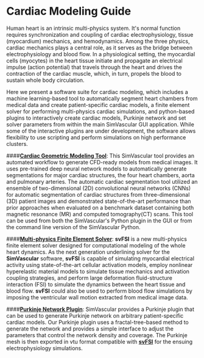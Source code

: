 # Cardiac Modeling Guide 

Human heart is an intrinsic multi-physics system. It's normal function requires synchronization and coupling of cardiac electrophysiology, tissue (myocardium) mechanics, and hemodynamics. Among the three physics, cardiac mechanics plays a central role, as it serves as the bridge between electrophysiology and blood flow. In a physiological setting, the myocardial cells (myocytes) in the heart tissue initiate and propagate an electrical impulse (action potential) that travels through the heart and drives the contraction of the cardiac muscle, which, in turn, propels the blood to sustain whole body circulation.

Here we present a software suite for cardiac modeling, which includes a machine learning-based tool to automatically segment heart chambers from medical data and create patient-specific cardiac models, a finite element solver for performing multi-physics cardiac simulations, and python-based plugins to interactively create cardiac models, Purkinje network and set solver parameters from within the main SimVascular GUI application. While some of the interactive plugins are under development, the software allows flexibility to use scripting and perform simulations on high performance clusters.


####[<strong>Cardiac Geometric Modeling Tool</strong>](http://simvascular.github.io/docsSimCardio.html#automatic-cardiac-modeling): 
This SimVascular tool provides an automated workflow to generate CFD-ready models from medical images. It uses pre-trained deep neural network models to automatically generate segmentations for major cardiac structures, the four heart chambers, aorta and pulmonary arteries. The automatic cardiac segmentation tool utilized an ensemble of two-dimensional (2D) convolutional neural networks (CNNs) for automatic segmentation of cardiac structures from three-dimensional (3D) patient images and demonstrated state-of-the-art performance than prior approaches when evaluated on a benchmark dataset containing both magnetic resonance (MR) and computed tomography(CT) scans. This tool can be used from both the SimVascular&#39;s Python plugin in the GUI or from the command line version of the SimVascular Python.


####[<strong>Multi-physics Finite Element Solver</strong>](http://simvascular.github.io/docssvFSI.html):
<strong>svFSI</strong> is a new multi-physics finite element solver designed for computational modeling of the whole heart dynamics. As the next generation underlining solver for the <strong>SimVascular</strong> software, <strong>svFSI</strong> is capable of simulating myocardial electrical activity using state-of-the-art cellular activation models, employ nonlinear hyperelastic material models to simulate tissue mechanics and activation coupling strategies, and perform large deformation fluid-structure interaction (FSI) to simulate the dynamics between the heart tissue and blood flow. <strong>svFSI</strong> could also be used to perform blood flow simulations by imposing the ventricular wall motion extracted from medical image data.


####[<strong>Purkinje Network Plugin</strong>](http://simvascular.github.io/docsSimCardio.html#purkinje):
SimVascular provides a Purkinje plugin that can be used to generate Purkinje network on arbitrary patient-specific cardiac models. Our Purkinje plugin uses a fractal-tree-based method to generate the network and provides a simple interface to adjust the parameters that control the network density and coverage. The Purkinje mesh is then exported in vtu format compatible with [**svFSI**](http://simvascular.github.io/docssvFSI.html) for the ensuing electrophysiology simulations.


